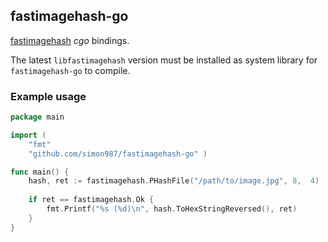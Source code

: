 ## fastimagehash-go

[fastimagehash](https://github.com/simon987/fastimagehash) *cgo* bindings.

The latest `libfastimagehash` version must be installed as system library
for `fastimagehash-go` to compile.


### Example usage
```go
package main

import (
	"fmt"
	"github.com/simon987/fastimagehash-go" )

func main() {
	hash, ret := fastimagehash.PHashFile("/path/to/image.jpg", 8,  4)
	
	if ret == fastimagehash.Ok {
		fmt.Printf("%s (%d)\n", hash.ToHexStringReversed(), ret)
	}
}
```